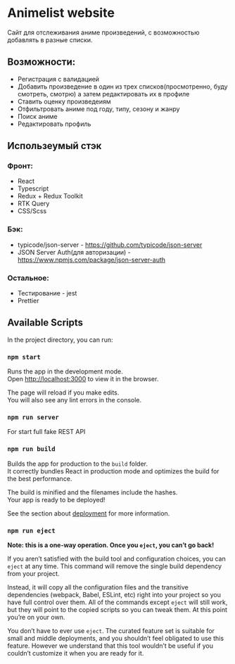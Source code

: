 # Animelist website

Сайт для отслеживания аниме произведений, с возможностью добавлять в разные списки.

## Возможности:

- Регистрация с валидацией
- Добавить произведение в один из трех списков(просмотренно, буду смотреть, смотрю) а затем редактировать их в профиле
- Ставить оценку произведеиям
- Отфильтровать аниме под году, типу, сезону и жанру
- Поиск аниме
- Редактировать профиль

## Использеумый стэк
### Фронт:

- React
- Typescript
- Redux + Redux Toolkit
- RTK Query
- CSS/Scss
### Бэк:

- typicode/json-server - https://github.com/typicode/json-server
- JSON Server Auth(для авторизации) - https://www.npmjs.com/package/json-server-auth

### Остальное:

- Тестирование - jest
- Prettier

## Available Scripts

In the project directory, you can run:

### `npm start`

Runs the app in the development mode.\
Open [http://localhost:3000](http://localhost:3000) to view it in the browser.

The page will reload if you make edits.\
You will also see any lint errors in the console.

### `npm run server`

For start full fake REST API

### `npm run build`

Builds the app for production to the `build` folder.\
It correctly bundles React in production mode and optimizes the build for the best performance.

The build is minified and the filenames include the hashes.\
Your app is ready to be deployed!

See the section about [deployment](https://facebook.github.io/create-react-app/docs/deployment) for more information.

### `npm run eject`

**Note: this is a one-way operation. Once you `eject`, you can’t go back!**

If you aren’t satisfied with the build tool and configuration choices, you can `eject` at any time. This command will remove the single build dependency from your project.

Instead, it will copy all the configuration files and the transitive dependencies (webpack, Babel, ESLint, etc) right into your project so you have full control over them. All of the commands except `eject` will still work, but they will point to the copied scripts so you can tweak them. At this point you’re on your own.

You don’t have to ever use `eject`. The curated feature set is suitable for small and middle deployments, and you shouldn’t feel obligated to use this feature. However we understand that this tool wouldn’t be useful if you couldn’t customize it when you are ready for it.

